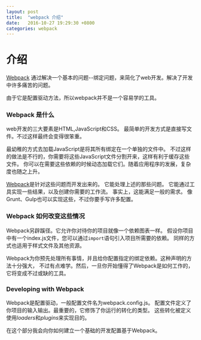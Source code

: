 ```yaml
---
layout: post
title:  "webpack 介绍"
date:   2016-10-27 19:29:30 +0800
categories: webpack
---
```


介绍
========

[Webpack](https://webpack.github.io/) 通过解决一个基本的问题--绑定问题，来简化了web开发。解决了开发中许多痛苦的问题。

由于它是配置驱动方法，所以webpack并不是一个容易学的工具。

### Webpack 是什么
web开发的三大要素是HTML,JavaScript和CSS。
最简单的开发方式是直接写文件。不过这样最终会变得很笨重。

最幼稚的方式去加载JavaScript是将其所有绑定在一个单独的文件中。
不过这样的做法是不行的，你需要将这些JavaScript文件分割开来，这样有利于缓存这些文件。
你可以在需要这些依赖的时候动态加载它们。随着应用程序的发展，复杂度也随之上升。

[Webpack](https://webpack.github.io/)是针对这些问题而开发出来的。
它能处理上述的那些问题。
它能通过工具实现一些结果，以及创建你需要的工作流。
事实上，这能满足一般的需求。
像Grunt、Gulp也可以实现这些，不过你要手写许多配置。

### Webpack 如何改变这些情况
Webpack另辟蹊径。它允许你对待你的项目就像一个依赖图表一样。
假设你项目中有一个index.js文件，您可以通过`import`语句引入项目所需要的依赖。
同样的方式也适用于样式文件及其他资源。

Webpack为你预先处理所有事情，并且给你配置指定的绑定依赖。这种声明的方法十分强大，
不过有点难学。然后，一旦你开始懂得了Webpack是如何工作的，它将变成不过或缺的工具。


### Developing with Webpack
Webpack是配置驱动，一般配置文件名为webpack.config.js。
配置文件定义了你项目的输入输出。最重要的，它修饰了你运行的转化的类型。
这些转化被定义使用*loaders*和*plugins*来实现目的。

在这个部分我会向你如何建立一个基础的开发配置基于Webpack。